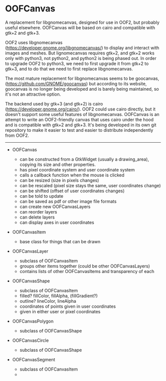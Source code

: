 # OOFCanvas

A replacement for libgnomecanvas, designed for use in OOF2, but
probably useful elsewhere. OOFCanvas will be based on cairo and
compatible with gtk+2 and gtk+3.

OOF2 uses libgnomecanvas (https://developer.gnome.org/libgnomecanvas/)
to display and interact with images and meshes.  But lignomecanvas
requires gtk+2, and gtk+2 works only with python3, not python2, and
python2 is being phased out.  In order to upgrade OOF2 to python3, we
need to first upgrade it from gtk+2 to gtk+3, and to do that we need
to first replace libgnomecanvas.

The most mature replacement for libgnomecanvas seems to be goocanvas,
(https://github.com/GNOME/goocanvas) but according to its website,
goocanvas is no longer being developed and is barely being maintained,
so it's not an attractive option.

The backend used by gtk+3 (and gtk+2) is cairo
(https://developer.gnome.org/cairo/).  OOF2 could use cairo directly,
but it doesn't support some useful features of libgnomecanvas.
OOFCanvas is an attempt to write an OOF2-friendly canvas that uses
cairo under the hood and is compatible with gtk+2 and gtk+3.  It's
being developed in its own git repository to make it easier to test
and easier to distribute independently from OOF2.

--------

* OOFCanvas

   * can be constructed from a GtkWidget (usually a drawing_area),
     copying its size and other properties.
   * has pixel coordinate system and user coordinate system
   * calls a callback function when the mouse is clicked
   * can be resized (size in pixels changes)
   * can be rescaled (pixel size stays the same, user coordinates change)
   * can be shifted (offset of user coordinates changes)
   * can be told to update
   * can be saved as pdf or other image file formats
   * can create new OOFCanvasLayers
   * can reorder layers
   * can delete layers
   * can display axes in user coordinates

* OOFCanvasItem
   - base class for things that can be drawn

* OOFCanvasLayer
   - subclass of OOFCanvasItem
   - groups other items together (could be other OOFCanvasLayers)
   - contains lists of other OOFCanvasItems and transparency of each

* OOFCanvasShape
   - subclass of OOFCanvasItem
   - filled? fillColor, fillAlpha, (fillGradient?)
   - outline? lineColor, lineAlpha
   - coordinates of points given in user coordinates
   -  given in either user or pixel coordinates

* OOFCanvasPolygon
   - subclass of OOFCanvasShape

* OOFCanvasCircle
   - subclass of OOFCanvasShape

* OOFCanvasSegment
   - subclass of OOFCanvasItem
   -